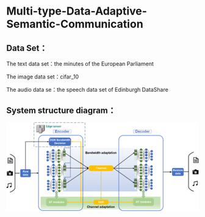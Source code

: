 # Multi-type-Data-Adaptive-Semantic-Communication

## Data Set：

The text data set：the minutes of the European Parliament

The image data set：cifar_10

The audio data se：the speech data set of Edinburgh DataShare

## System structure diagram：

![](img/system.png)
